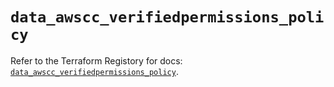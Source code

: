 # `data_awscc_verifiedpermissions_policy`

Refer to the Terraform Registory for docs: [`data_awscc_verifiedpermissions_policy`](https://registry.terraform.io/providers/hashicorp/awscc/0.70.0/docs/data-sources/verifiedpermissions_policy).
